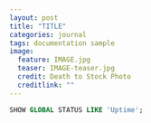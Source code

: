 ```yaml
---
layout: post
title: "TITLE"
categories: journal
tags: documentation sample
image:
  feature: IMAGE.jpg
  teaser: IMAGE-teaser.jpg
  credit: Death to Stock Photo
  creditlink: ""
---
```



``` SQL
SHOW GLOBAL STATUS LIKE 'Uptime';
```
